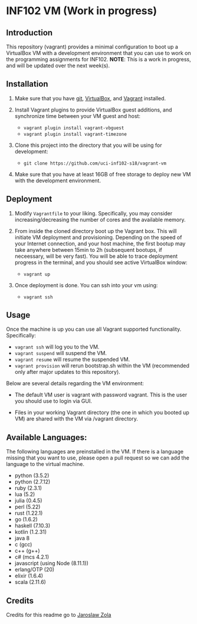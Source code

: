 # INF102 VM (Work in progress)

## Introduction
This repository (vagrant) provides a minimal configuration to boot up a VirtualBox VM with a development environment that you can use to work on the programming assignments for INF102. **NOTE**: This is a work in progress, and will be updated over the next week(s).

## Installation

1. Make sure that you have [git](https://git-scm.com), [VirtualBox](https://www.virtualbox.org), and [Vagrant](https://www.vagrantup.com) installed.
2. Install Vagrant plugins to provide VirtualBox guest additions, and synchronize time between your VM guest and host:
	+ `vagrant plugin install vagrant-vbguest`
	+ `vagrant plugin install vagrant-timezone`
3. Clone this project into the directory that you will be using for development:
	+ `git clone https://github.com/uci-inf102-s18/vagrant-vm`

4. Make sure that you have at least 16GB of free storage to deploy new VM with the development environment.

## Deployment

1. Modify `Vagrantfile` to your liking. Specifically, you may consider increasing/decreasing the number of cores and the available memory.

2. From inside the cloned directory boot up the Vagrant box. This will initiate VM deployment and provisioning. Depending on the speed of your Internet connection, and your host machine, the first bootup may take anywhere between 15min to 2h (subsequent bootups, if neceessary, will be very fast). You will be able to trace deployment
progress in the terminal, and you should see active VirtualBox window:
	+ ```vagrant up```

3. Once deployment is done. You can ssh into your vm using:
	+ ```vagrant ssh```

## Usage

Once the machine is up you can use all Vagrant supported functionality. Specifically:

+ ```vagrant ssh``` will log you to the VM.
+ ```vagrant suspend``` will suspend the VM.
+ ```vagrant resume``` will resume the suspended VM.
+ ```vagrant provision``` will rerun bootstrap.sh within the VM (recommended only after major updates to this repository).

Below are several details regarding the VM environment:
+ The default VM user is vagrant with password vagrant. This is the user you should use to login via GUI.

+ Files in your working Vagrant directory (the one in which you booted up VM) are shared with the VM via /vagrant directory.

## Available Languages:
The following languages are preinstalled in the VM. If there is a language missing that you want to use, please open a pull request so we can add the language to the virtual machine.

+ python (3.5.2)
+ python (2.7.12)
+ ruby (2.3.1)
+ lua (5.2)
+ julia (0.4.5)
+ perl (5.22)
+ rust (1.22.1)
+ go (1.6.2)
+ haskell (7.10.3)
+ kotlin (1.2.31)
+ java 8
+ c (gcc)
+ c++ (g++)
+ c# (mcs 4.2.1)
+ javascript (using Node (8.11.1))
+ erlang/OTP (20)
+ elixir (1.6.4)
+ scala (2.11.6)

## Credits
Credits for this readme go to [Jaroslaw Zola](https://gitlab.com/UBCSE250/vagrant/tree/master)
